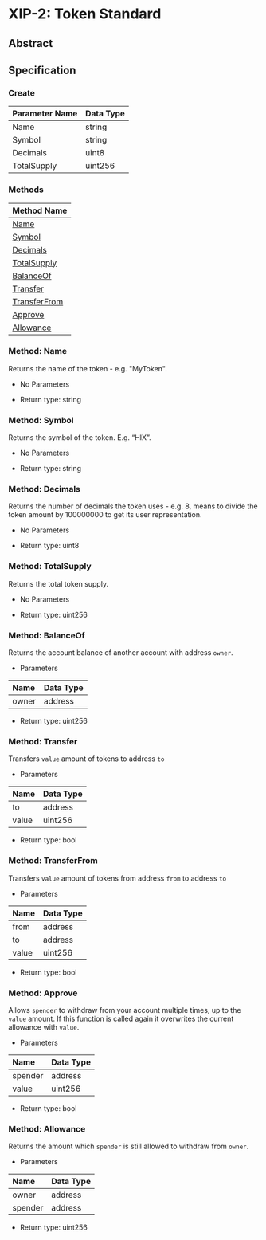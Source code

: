 # XIP-2: Token Standard

## Abstract

## Specification

### Create

|Parameter Name|Data Type|
|:---|:---|
|Name|string|
|Symbol|string|
|Decimals|uint8|
|TotalSupply|uint256|

### Methods

|Method Name|
|:---|
|[Name](#method-name)|
|[Symbol](#method-symbol)|
|[Decimals](#method-decimals)|
|[TotalSupply](#method-totalSupply)|
|[BalanceOf](#method-balanceof)|
|[Transfer](#method-transfer)|
|[TransferFrom](#method-transferfrom)|
|[Approve](#method-approve)|
|[Allowance](#method-allowance)|

### Method: Name

Returns the name of the token - e.g. "MyToken".

* No Parameters

* Return type: string

### Method: Symbol

Returns the symbol of the token. E.g. “HIX”.

* No Parameters

* Return type: string

### Method: Decimals

Returns the number of decimals the token uses - e.g. 8, means to divide the token amount by 100000000 to get its user representation.

* No Parameters

* Return type: uint8

### Method: TotalSupply

Returns the total token supply.

* No Parameters

* Return type: uint256

### Method: BalanceOf

Returns the account balance of another account with address `owner`.

* Parameters

|Name|Data Type|
|:---|:---|
|owner|address|

* Return type: uint256

### Method: Transfer

Transfers `value` amount of tokens to address `to`

* Parameters

|Name|Data Type|
|:---|:---|
|to|address|
|value|uint256|

* Return type: bool

### Method: TransferFrom

Transfers `value` amount of tokens from address `from` to address `to`

* Parameters

|Name|Data Type|
|:---|:---|
|from|address|
|to|address|
|value|uint256|

* Return type: bool


### Method: Approve

Allows `spender` to withdraw from your account multiple times, up to the `value` amount.
If this function is called again it overwrites the current allowance with `value`.

* Parameters

|Name|Data Type|
|:---|:---|
|spender|address|
|value|uint256|

* Return type: bool

### Method: Allowance

Returns the amount which `spender` is still allowed to withdraw from `owner`.

* Parameters

|Name|Data Type|
|:---|:---|
|owner|address|
|spender|address|

* Return type: uint256


